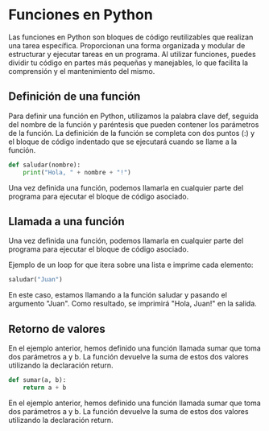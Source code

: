 # Funciones en Python

Las funciones en Python son bloques de código reutilizables que realizan una tarea específica. Proporcionan una forma organizada y modular de estructurar y ejecutar tareas en un programa. Al utilizar funciones, puedes dividir tu código en partes más pequeñas y manejables, lo que facilita la comprensión y el mantenimiento del mismo.

## Definición de una función

Para definir una función en Python, utilizamos la palabra clave def, seguida del nombre de la función y paréntesis que pueden contener los parámetros de la función. La definición de la función se completa con dos puntos (:) y el bloque de código indentado que se ejecutará cuando se llame a la función.

```python
def saludar(nombre):
    print("Hola, " + nombre + "!")
```

Una vez definida una función, podemos llamarla en cualquier parte del programa para ejecutar el bloque de código asociado.

## Llamada a una función

Una vez definida una función, podemos llamarla en cualquier parte del programa para ejecutar el bloque de código asociado.


Ejemplo de un loop for que itera sobre una lista e imprime cada elemento:

```python
saludar("Juan")
```
En este caso, estamos llamando a la función saludar y pasando el argumento "Juan". Como resultado, se imprimirá "Hola, Juan!" en la salida.

## Retorno de valores

En el ejemplo anterior, hemos definido una función llamada sumar que toma dos parámetros a y b. La función devuelve la suma de estos dos valores utilizando la declaración return.

```python
def sumar(a, b):
    return a + b
```
En el ejemplo anterior, hemos definido una función llamada sumar que toma dos parámetros a y b. La función devuelve la suma de estos dos valores utilizando la declaración return.